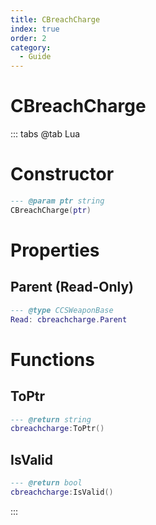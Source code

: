 ```yaml
---
title: CBreachCharge
index: true
order: 2
category:
  - Guide
---
```


# CBreachCharge

::: tabs
@tab Lua
# Constructor
```lua
--- @param ptr string
CBreachCharge(ptr)
```
# Properties
## Parent (Read-Only)
```lua
--- @type CCSWeaponBase
Read: cbreachcharge.Parent
```
# Functions
## ToPtr
```lua
--- @return string
cbreachcharge:ToPtr()
```
## IsValid
```lua
--- @return bool
cbreachcharge:IsValid()
```

:::